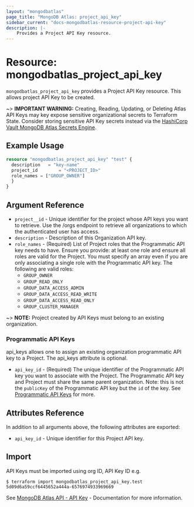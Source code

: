 ```yaml
---
layout: "mongodbatlas"
page_title: "MongoDB Atlas: project_api_key"
sidebar_current: "docs-mongodbatlas-resource-project-api-key"
description: |-
    Provides a Project API Key resource.
---
```


# Resource: mongodbatlas_project_api_key

`mongodbatlas_project_api_key` provides a Project API Key resource. This allows project API Key to be created.

~> **IMPORTANT WARNING:**  Creating, Reading, Updating, or Deleting Atlas API Keys may key expose sensitive organizational secrets to Terraform State. Consider storing sensitive API Key secrets instead via the [HashiCorp Vault MongoDB Atlas Secrets Engine](https://developer.hashicorp.com/vault/docs/secrets/mongodbatlas).

## Example Usage

```terraform
resource "mongodbatlas_project_api_key" "test" {
  description   = "key-name"
  project_id        = "<PROJECT_ID>"
  role_names = ["GROUP_OWNER"]
  }
}
```

## Argument Reference

* `project__id` - Unique identifier for the project whose API keys you want to retrieve. Use the /orgs endpoint to retrieve all organizations to which the authenticated user has access.
* `description` - Description of this Organization API key.
* `role_names` - (Required) List of Project roles that the Programmatic API key needs to have. Ensure you provide: at least one role and ensure all roles are valid for the Project.  You must specify an array even if you are only associating a single role with the Programmatic API key.
 The following are valid roles:
  * `GROUP_OWNER`
  * `GROUP_READ_ONLY`
  * `GROUP_DATA_ACCESS_ADMIN`
  * `GROUP_DATA_ACCESS_READ_WRITE`
  * `GROUP_DATA_ACCESS_READ_ONLY`
  * `GROUP_CLUSTER_MANAGER`  

~> **NOTE:** Project created by API Keys must belong to an existing organization.

### Programmatic API Keys
api_keys allows one to assign an existing organization programmatic API key to a Project. The api_keys attribute is optional.

* `api_key_id` - (Required) The unique identifier of the Programmatic API key you want to associate with the Project.  The Programmatic API key and Project must share the same parent organization.  Note: this is not the `publicKey` of the Programmatic API key but the `id` of the key. See [Programmatic API Keys](https://docs.atlas.mongodb.com/reference/api/apiKeys/) for more.
  
## Attributes Reference

In addition to all arguments above, the following attributes are exported:

* `api_key_id` - Unique identifier for this Project API key.

## Import

API Keys must be imported using org ID, API Key ID e.g.

```
$ terraform import mongodbatlas_project_api_key.test 5d09d6a59ccf6445652a444a-6576974933969669
```
See [MongoDB Atlas API - API Key](https://www.mongodb.com/docs/atlas/reference/api-resources-spec/#tag/Programmatic-API-Keys/operation/createAndAssignOneOrganizationApiKeyToOneProject) - Documentation for more information.

